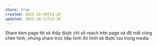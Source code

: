 ```yaml
---
share: true
created: 2023-10-30T14:29
updated: 2025-10-12T15:30
---
```

Share kèm page thì sẽ thấy được chỉ số reach trên page và đỡ mất công chèn hình, nhưng share trực tiếp hình thì hình sẽ được lưu trong media